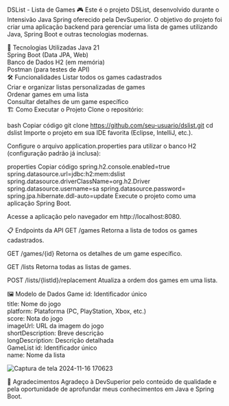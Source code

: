 DSList - Lista de Games 🎮
Este é o projeto DSList, desenvolvido durante o Intensivão Java Spring oferecido pela DevSuperior. O objetivo do projeto foi criar uma aplicação backend para gerenciar uma lista de games utilizando Java, Spring Boot e outras tecnologias modernas.

🔗 Tecnologias Utilizadas
Java 21 <br>
Spring Boot (Data JPA, Web) <br>
Banco de Dados H2 (em memória) <br>
Postman (para testes de API) <br>
🛠️ Funcionalidades
Listar todos os games cadastrados <br>
Criar e organizar listas personalizadas de games <br>
Ordenar games em uma lista <br>
Consultar detalhes de um game específico <br>
🏗️ Como Executar o Projeto
Clone o repositório: <br>

bash
Copiar código
git clone https://github.com/seu-usuario/dslist.git
cd dslist
Importe o projeto em sua IDE favorita (Eclipse, IntelliJ, etc.). <br>

Configure o arquivo application.properties para utilizar o banco H2 (configuração padrão já inclusa): <br>

properties
Copiar código
spring.h2.console.enabled=true
spring.datasource.url=jdbc:h2:mem:dslist
spring.datasource.driverClassName=org.h2.Driver
spring.datasource.username=sa
spring.datasource.password=
spring.jpa.hibernate.ddl-auto=update
Execute o projeto como uma aplicação Spring Boot. <br>

Acesse a aplicação pelo navegador em http://localhost:8080. <br>

📋 Endpoints da API
GET /games
Retorna a lista de todos os games cadastrados. <br>

GET /games/{id}
Retorna os detalhes de um game específico. <br>

GET /lists
Retorna todas as listas de games. <br>

POST /lists/{listId}/replacement
Atualiza a ordem dos games em uma lista. <br>

🖼️ Modelo de Dados
Game
id: Identificador único <br>
title: Nome do jogo <br>
platform: Plataforma (PC, PlayStation, Xbox, etc.) <br>
score: Nota do jogo <br>
imageUrl: URL da imagem do jogo <br>
shortDescription: Breve descrição <br>
longDescription: Descrição detalhada <br>
GameList
id: Identificador único <br>
name: Nome da lista <br>

![Captura de tela 2024-11-16 170623](https://github.com/user-attachments/assets/aff20d09-d147-4a5a-9fa3-88f529134dc3)

🌟 Agradecimentos
Agradeço à DevSuperior pelo conteúdo de qualidade e pela oportunidade de aprofundar meus conhecimentos em Java e Spring Boot.

